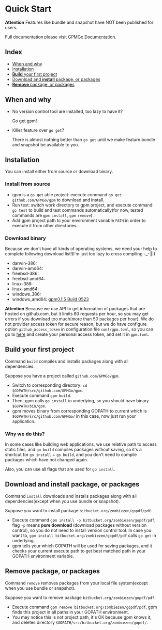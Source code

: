 # Quick Start

**Attention** Features like bundle and snapshot have NOT been published for users.

Full documentation please visit [GPMGo Documentation]().

## Index

- [When and why](#when-and-why)
- [Installation](#installation)
- [ **Build** your first project](#build-your-first-project)
- [ Download and **install** package, or packages](#download-and-install-package,-or-packages)
- [ **Remove** package, or packages](#remove-package,-or-packages)

## When and why

- No version control tool are installed, too lazy to have it? 
	
	Go get gpm!

- Killer feature over `go get`? 

	There is almost nothing better than `go get` until we make feature bundle and snapshot be available to you.

	

## Installation

You can install either from source or download binary. 

### Install from source

- gpm is a `go get` able project: execute command `go get github.com/GPMGo/gpm` to download and install.
- Run test: switch work directory to gpm project, and execute command `go test` to build and test commands automatically(for now, tested commands are `gpm install`, `gpm remove`).
- Add gpm project path to your environment variable `PATH` in order to execute it from other directories.

### Download binary

Because we don't have all kinds of operating systems, we need your help to complete following download list!(I'm just too lazy to cross compiling -_-|||)

- darwin-386:
- darwin-amd64:
- freebsd-386:
- freebsd-amd64:
- linux-386:
- linux-amd64:
- windows_386:
- windows_amd64: [gpm0.1.5 Build 0523](https://docs.google.com/file/d/0B2GBHFyTK2N8Y241eUlKd01Ia1U/edit?usp=sharing)

**Attention** Because we use API to get information of packages that are hosted on github.com, but it limits 60 requests per hour, so you may get errors if you download too much(more than 50 packages per hour). We do not provider access token for secure reason, but we do have configure option `github_access_token` in configuration file `conf/gpm.toml`, so you can go to [here](https://github.com/settings/applications) and create your personal access token, and set it in `gpm.toml`.

## Build your first project

Command `build` compiles and installs packages along with all dependencies.

Suppose you have a project called `github.com/GPMGo/gpm`.

- Switch to corresponding directory: `cd $GOPATH/src/github.com/GPMGo/gpm`.
- Execute command `gpm build`.
- Then, gpm calls `go install` in underlying, so you should have binary `$GOPATH/bin/gpm`.
- gpm moves binary from corresponding GOPATH to current which is `$GOPATH/src/github.com/GPMGo/` in this case, now just run your application.

### Why we do this?

In some cases like building web applications, we use relative path to access static files, and `go build` compiles packages without saving, so it's a shortcut for `go install` + `go build`, and you don't need to compile packages which have not changed again.

Also, you can use all flags that are used for `go install`.

## Download and install package, or packages

Command `install` downloads and installs packages along with all dependencies(except when you use bundle or snapshot).

Suppose you want to install package `bitbucket.org/zombiezen/gopdf/pdf`.

- Execute command `gpm install -p bitbucket.org/zombiezen/gopdf/pdf`, flag `-p` means **pure download** (download packages without version control), so you do not need to install version control tool. In case you want to, `gpm install bitbucket.org/zombiezen/gopdf/pdf` calls `go get` in underlying.
- gpm tells your which GOPATH will be used for saving packages, and it checks your current execute path to get best matched path in your GOPATH environment variable.

## Remove package, or packages

Command `remove` removes packages from your local file system(except when you use bundle or snapshot).

Suppose you want to remove package `bitbucket.org/zombiezen/gopdf/pdf`.

- Execute command `gpm remove bitbucket.org/zombiezen/gopdf/pdf`, gpm finds this project in all paths in your GOPATH environment.
- You may notice this is not project path, it's OK because gpm knows it, and deletes directory `$GOPATH/src/bitbucket.org/zombiezen/gopdf/`.
